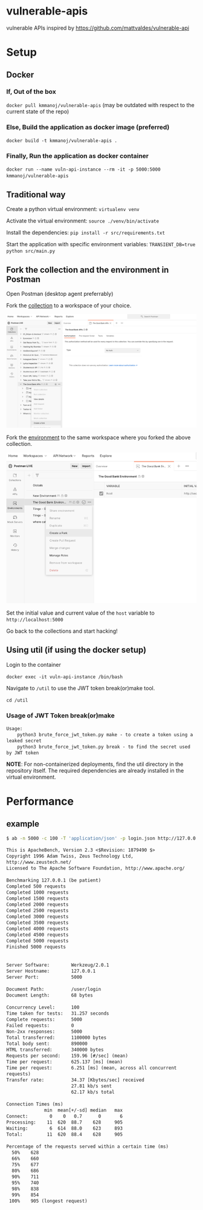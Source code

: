 # vulnerable-apis
vulnerable APIs inspired by https://github.com/mattvaldes/vulnerable-api

# Setup

## Docker
### If, Out of the box
`docker pull kmmanoj/vulnerable-apis` (may be outdated with respect to the current state of the repo)

### Else, Build the application as docker image (preferred)
`docker build -t kmmanoj/vulnerable-apis .`

### Finally, Run the application as docker container
`docker run --name vuln-api-instance --rm -it -p 5000:5000 kmmanoj/vulnerable-apis`

## Traditional way

Create a python virtual environment: `virtualenv venv`

Activate the virtual environment: `source ./venv/bin/activate`

Install the dependencies: `pip install -r src/requirements.txt`

Start the application with specific environment variables: `TRANSIENT_DB=true python src/main.py`

## Fork the collection and the environment in Postman
Open Postman (desktop agent preferrably)

Fork the [collection](https://www.postman.com/postman/workspace/postman-live/collection/17042069-561f3e8f-acc9-4909-8157-c69353630e95) to a workspace of your choice.

![Forking the collection](/res/forking%20collection.png)

Fork the [environment](https://www.postman.com/postman/workspace/postman-live/environment/17042069-1e57b415-ab9e-4028-bb73-b276d28458ac) to the same workspace where you forked the above collection.

![Forking the environment](/res/forking%20env.png)

Set the initial value and current value of the `host` variable to `http://localhost:5000` 

Go back to the collections and start hacking!

## Using util (if using the docker setup)

Login to the container

`docker exec -it vuln-api-instance /bin/bash`

Navigate to `/util` to use the JWT token break(or)make tool.
  
`cd /util`

### Usage of JWT Token break(or)make

```
Usage:
	python3 brute_force_jwt_token.py make - to create a token using a leaked secret
	python3 brute_force_jwt_token.py break - to find the secret used by JWT token
```

__NOTE__: For non-containerized deployments, find the util directory in the repository itself. The required dependencies are already installed in the virtual environment.

# Performance

## example
```bash
$ ab -n 5000 -c 100 -T 'application/json' -p login.json http://127.0.0.1:5000/user/login
```

```
This is ApacheBench, Version 2.3 <$Revision: 1879490 $>
Copyright 1996 Adam Twiss, Zeus Technology Ltd, http://www.zeustech.net/
Licensed to The Apache Software Foundation, http://www.apache.org/

Benchmarking 127.0.0.1 (be patient)
Completed 500 requests
Completed 1000 requests
Completed 1500 requests
Completed 2000 requests
Completed 2500 requests
Completed 3000 requests
Completed 3500 requests
Completed 4000 requests
Completed 4500 requests
Completed 5000 requests
Finished 5000 requests


Server Software:        Werkzeug/2.0.1
Server Hostname:        127.0.0.1
Server Port:            5000

Document Path:          /user/login
Document Length:        68 bytes

Concurrency Level:      100
Time taken for tests:   31.257 seconds
Complete requests:      5000
Failed requests:        0
Non-2xx responses:      5000
Total transferred:      1100000 bytes
Total body sent:        890000
HTML transferred:       340000 bytes
Requests per second:    159.96 [#/sec] (mean)
Time per request:       625.137 [ms] (mean)
Time per request:       6.251 [ms] (mean, across all concurrent requests)
Transfer rate:          34.37 [Kbytes/sec] received
                        27.81 kb/s sent
                        62.17 kb/s total

Connection Times (ms)
              min  mean[+/-sd] median   max
Connect:        0    0   0.7      0       6
Processing:    11  620  88.7    628     905
Waiting:        6  614  88.0    623     893
Total:         11  620  88.4    628     905

Percentage of the requests served within a certain time (ms)
  50%    628
  66%    660
  75%    677
  80%    686
  90%    711
  95%    740
  98%    838
  99%    854
 100%    905 (longest request)
 ```
 
